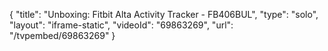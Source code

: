 {
    "title": "Unboxing: Fitbit Alta Activity Tracker - FB406BUL",
    "type": "solo",
    "layout": "iframe-static",
    "videoId": "69863269",
    "url": "\/tvpembed\/69863269"
}